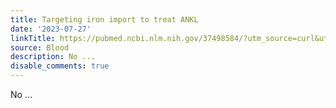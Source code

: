 ```yaml
---
title: Targeting iron import to treat ANKL
date: '2023-07-27'
linkTitle: https://pubmed.ncbi.nlm.nih.gov/37498584/?utm_source=curl&utm_medium=rss&utm_campaign=journals&utm_content=7603509&fc=None&ff=20230728180721&v=2.17.9.post6+86293ac
source: Blood
description: No ...
disable_comments: true
---
```

No ...